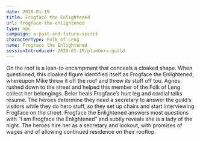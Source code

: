 ```yaml
---
date: 2020-01-19
title: Frogface the Enlightened
url: frogface-the-enlightened
type: npc
campaign: a-past-and-future-secret
characterType: Folk of Leng
name: Frogface the Enlightened
sessionIntroduced: 2020-01-19/plumbers-guild
---
```


On the roof is a lean-to encampment that conceals a cloaked shape. When questioned, this cloaked figure identified itself as Frogface the Enlightened, whereupon Mike threw it off the roof and threw its stuff off too. Agnes rushed down to the street and helped this member of the Folk of Leng collect her belongings. Belor heals Frogface’s hurt leg and cordial talks resume. The heroes determine they need a secretary to answer the guild’s visitors while they do hero stuff, so they set up chairs and start interviewing Frogface on the street.  Frogface the Enlightened answers most questions with “I am Frogface the Enlightened” and subtly reveals she is a lady of the night. The heroes hire her as a secretary and lookout, with promises of wages and of allowing continued residence on their rooftop.
